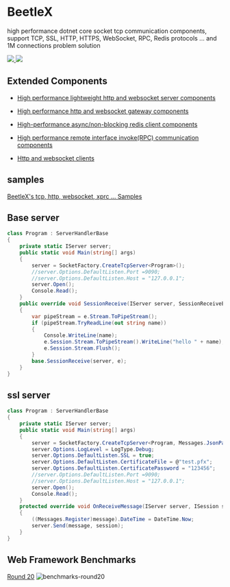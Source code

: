 # BeetleX
high performance dotnet core socket tcp communication components,  support TCP, SSL, HTTP, HTTPS, WebSocket, RPC, Redis protocols ... and 1M connections problem solution


<a href="https://www.nuget.org/packages/BeetleX/" target="_blank"> <img src="https://img.shields.io/nuget/vpre/beetlex?label=BeetleX"> 
							  <img src="https://img.shields.io/nuget/dt/BeetleX">
							  </a>
## Extended Components
- [High performance lightweight http and websocket server components](https://github.com/beetlex-io/FastHttpApi)
   
- [High performance http and websocket gateway components](https://github.com/beetlex-io/Bumblebee)

- [High-performance async/non-blocking  redis client components](https://github.com/beetlex-io/BeetleX.Redis)   
  
- [High performance remote interface invoke(RPC) communication components](https://github.com/beetlex-io/XRPC)

- [Http and websocket clients](https://github.com/IKende/HttpClients)
 
## samples
[BeetleX's tcp, http, websocket, xprc ... Samples](https://github.com/beetlex-io/BeetleX-Samples)

## Base server
``` csharp
class Program : ServerHandlerBase
{
    private static IServer server;
    public static void Main(string[] args)
    {
        server = SocketFactory.CreateTcpServer<Program>();
        //server.Options.DefaultListen.Port =9090;
        //server.Options.DefaultListen.Host = "127.0.0.1";
        server.Open();
        Console.Read();
    }
    public override void SessionReceive(IServer server, SessionReceiveEventArgs e)
    {
        var pipeStream = e.Stream.ToPipeStream();
        if (pipeStream.TryReadLine(out string name))
        {
            Console.WriteLine(name);
            e.Session.Stream.ToPipeStream().WriteLine("hello " + name);
            e.Session.Stream.Flush();
        }
        base.SessionReceive(server, e);
    }
}
```
## ssl server
``` csharp
class Program : ServerHandlerBase
{
    private static IServer server;
    public static void Main(string[] args)
    {
        server = SocketFactory.CreateTcpServer<Program, Messages.JsonPacket>();
        server.Options.LogLevel = LogType.Debug;
        server.Options.DefaultListen.SSL = true;
        server.Options.DefaultListen.CertificateFile = @"test.pfx";
        server.Options.DefaultListen.CertificatePassword = "123456";
        //server.Options.DefaultListen.Port =9090;
        //server.Options.DefaultListen.Host = "127.0.0.1";
        server.Open();
        Console.Read();
    }
    protected override void OnReceiveMessage(IServer server, ISession session, object message)
    {
        ((Messages.Register)message).DateTime = DateTime.Now;
        server.Send(message, session);
    }
}
```

## Web Framework Benchmarks
[Round 20](https://www.techempower.com/benchmarks/#section=data-r20&hw=ph&test=composite)
![benchmarks-round20](https://user-images.githubusercontent.com/2564178/107942248-eec41380-6fc5-11eb-94e4-410cadc8ae13.png)

